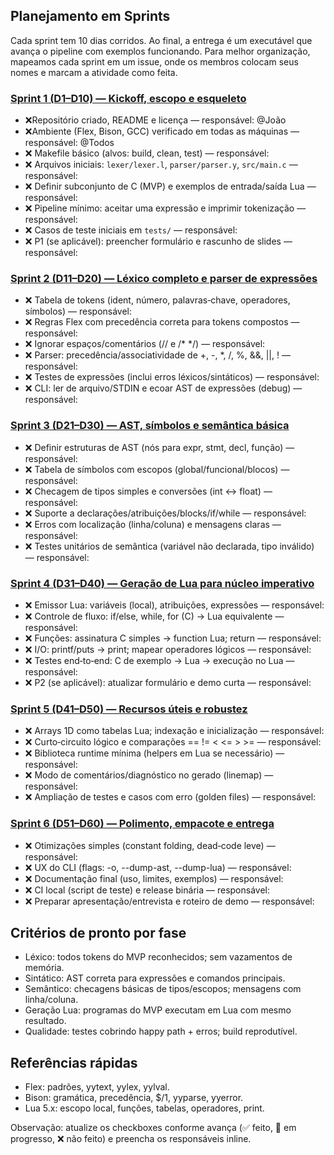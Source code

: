 ## Planejamento em Sprints

Cada sprint tem 10 dias corridos. Ao final, a entrega é um executável que avança o pipeline com exemplos funcionando. Para melhor organização, mapeamos cada sprint em um issue, onde os membros colocam seus nomes e marcam a atividade como feita.

### [Sprint 1 (D1–D10) — Kickoff, escopo e esqueleto](https://github.com/BeyondMagic/g7comp2025/issues/1)

- ❌Repositório criado, README e licença — responsável: @João
- ❌Ambiente (Flex, Bison, GCC) verificado em todas as máquinas — responsável: @Todos
- ❌ Makefile básico (alvos: build, clean, test) — responsável: 
- ❌ Arquivos iniciais: `lexer/lexer.l`, `parser/parser.y`, `src/main.c` — responsável: 
- ❌ Definir subconjunto de C (MVP) e exemplos de entrada/saída Lua — responsável: 
- ❌ Pipeline mínimo: aceitar uma expressão e imprimir tokenização — responsável: 
- ❌ Casos de teste iniciais em `tests/` — responsável: 
- ❌ P1 (se aplicável): preencher formulário e rascunho de slides — responsável: 

### [Sprint 2 (D11–D20) — Léxico completo e parser de expressões](https://github.com/BeyondMagic/g7comp2025/issues/2)
- ❌ Tabela de tokens (ident, número, palavras‑chave, operadores, símbolos) — responsável: 
- ❌ Regras Flex com precedência correta para tokens compostos — responsável: 
- ❌ Ignorar espaços/comentários (// e /* */) — responsável: 
- ❌ Parser: precedência/associatividade de +, -, *, /, %, &&, ||, ! — responsável: 
- ❌ Testes de expressões (inclui erros léxicos/sintáticos) — responsável: 
- ❌ CLI: ler de arquivo/STDIN e ecoar AST de expressões (debug) — responsável: 

### [Sprint 3 (D21–D30) — AST, símbolos e semântica básica](https://github.com/BeyondMagic/g7comp2025/issues/3)
- ❌ Definir estruturas de AST (nós para expr, stmt, decl, função) — responsável: 
- ❌ Tabela de símbolos com escopos (global/funcional/blocos) — responsável: 
- ❌ Checagem de tipos simples e conversões (int <-> float) — responsável: 
- ❌ Suporte a declarações/atribuições/blocks/if/while — responsável: 
- ❌ Erros com localização (linha/coluna) e mensagens claras — responsável: 
- ❌ Testes unitários de semântica (variável não declarada, tipo inválido) — responsável: 

### [Sprint 4 (D31–D40) — Geração de Lua para núcleo imperativo](https://github.com/BeyondMagic/g7comp2025/issues/4)
- ❌ Emissor Lua: variáveis (local), atribuições, expressões — responsável: 
- ❌ Controle de fluxo: if/else, while, for (C) -> Lua equivalente — responsável: 
- ❌ Funções: assinatura C simples -> function Lua; return — responsável: 
- ❌ I/O: printf/puts -> print; mapear operadores lógicos — responsável: 
- ❌ Testes end‑to‑end: C de exemplo -> Lua -> execução no Lua — responsável: 
- ❌ P2 (se aplicável): atualizar formulário e demo curta — responsável: 

### [Sprint 5 (D41–D50) — Recursos úteis e robustez](https://github.com/BeyondMagic/g7comp2025/issues/5)
- ❌ Arrays 1D como tabelas Lua; indexação e inicialização — responsável: 
- ❌ Curto‑circuito lógico e comparações == != < <= > >= — responsável: 
- ❌ Biblioteca runtime mínima (helpers em Lua se necessário) — responsável: 
- ❌ Modo de comentários/diagnóstico no gerado (linemap) — responsável: 
- ❌ Ampliação de testes e casos com erro (golden files) — responsável: 

### [Sprint 6 (D51–D60) — Polimento, empacote e entrega](https://github.com/BeyondMagic/g7comp2025/issues/6)
- ❌ Otimizações simples (constant folding, dead‑code leve) — responsável: 
- ❌ UX do CLI (flags: -o, --dump-ast, --dump-lua) — responsável: 
- ❌ Documentação final (uso, limites, exemplos) — responsável: 
- ❌ CI local (script de teste) e release binária — responsável: 
- ❌ Preparar apresentação/entrevista e roteiro de demo — responsável: 

## Critérios de pronto por fase
- Léxico: todos tokens do MVP reconhecidos; sem vazamentos de memória.
- Sintático: AST correta para expressões e comandos principais.
- Semântico: checagens básicas de tipos/escopos; mensagens com linha/coluna.
- Geração Lua: programas do MVP executam em Lua com mesmo resultado.
- Qualidade: testes cobrindo happy path + erros; build reprodutível.

## Referências rápidas
- Flex: padrões, yytext, yylex, yylval.
- Bison: gramática, precedência, $$/$1, yyparse, yyerror.
- Lua 5.x: escopo local, funções, tabelas, operadores, print.

Observação: atualize os checkboxes conforme avança (✅ feito, 🚧 em progresso, ❌ não feito) e preencha os responsáveis inline.
